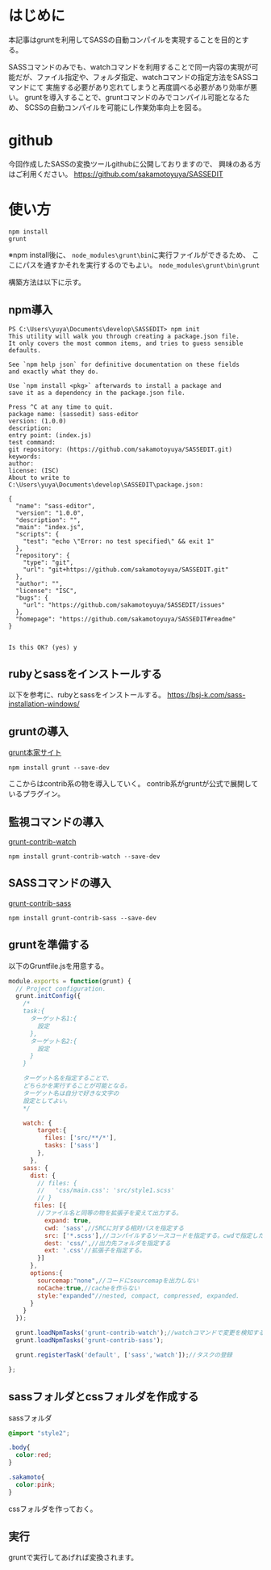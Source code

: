 # はじめに
本記事はgruntを利用してSASSの自動コンパイルを実現することを目的とする。

SASSコマンドのみでも、watchコマンドを利用することで同一内容の実現が可能だが、ファイル指定や、フォルダ指定、watchコマンドの指定方法をSASSコマンドにて
実施する必要があり忘れてしまうと再度調べる必要があり効率が悪い。
gruntを導入することで、gruntコマンドのみでコンパイル可能となるため、
SCSSの自動コンパイルを可能にし作業効率向上を図る。

# github
今回作成したSASSの変換ツールgithubに公開しておりますので、
興味のある方はご利用ください。
https://github.com/sakamotoyuya/SASSEDIT

# 使い方
```
npm install
grunt
```
※npm install後に、
`node_modules\grunt\bin`に実行ファイルができるため、
ここにパスを通すかそれを実行するのでもよい。
`node_modules\grunt\bin\grunt`

構築方法は以下に示す。

## npm導入
```
PS C:\Users\yuya\Documents\develop\SASSEDIT> npm init
This utility will walk you through creating a package.json file.
It only covers the most common items, and tries to guess sensible defaults.

See `npm help json` for definitive documentation on these fields
and exactly what they do.

Use `npm install <pkg>` afterwards to install a package and
save it as a dependency in the package.json file.

Press ^C at any time to quit.
package name: (sassedit) sass-editor
version: (1.0.0)
description:
entry point: (index.js)
test command:
git repository: (https://github.com/sakamotoyuya/SASSEDIT.git)
keywords:
author:
license: (ISC)
About to write to C:\Users\yuya\Documents\develop\SASSEDIT\package.json:

{
  "name": "sass-editor",
  "version": "1.0.0",
  "description": "",
  "main": "index.js",
  "scripts": {
    "test": "echo \"Error: no test specified\" && exit 1"
  },
  "repository": {
    "type": "git",
    "url": "git+https://github.com/sakamotoyuya/SASSEDIT.git"
  },
  "author": "",
  "license": "ISC",
  "bugs": {
    "url": "https://github.com/sakamotoyuya/SASSEDIT/issues"
  },
  "homepage": "https://github.com/sakamotoyuya/SASSEDIT#readme"
}


Is this OK? (yes) y

```
## rubyとsassをインストールする
以下を参考に、rubyとsassをインストールする。
https://bsj-k.com/sass-installation-windows/

## gruntの導入
[grunt本家サイト](https://gruntjs.com/getting-started)

```
npm install grunt --save-dev
```

ここからはcontrib系の物を導入していく。
contrib系がgruntが公式で展開しているプラグイン。

## 監視コマンドの導入
[grunt-contrib-watch](https://github.com/gruntjs/grunt-contrib-watch)
```
npm install grunt-contrib-watch --save-dev
```

## SASSコマンドの導入
[grunt-contrib-sass](https://github.com/gruntjs/grunt-contrib-sass)
```
npm install grunt-contrib-sass --save-dev
```

## gruntを準備する
以下のGruntfile.jsを用意する。

```Gruntfile.js
module.exports = function(grunt) {
  // Project configuration.
  grunt.initConfig({
    /*
    task:{
      ターゲット名1:{
        設定
      },
      ターゲット名2:{
        設定
      }
    }

    ターゲット名を指定することで、
    どちらかを実行することが可能となる。
    ターゲット名は自分で好きな文字の
    設定としてよい。
    */

    watch: {
        target:{
          files: ['src/**/*'],
          tasks: ['sass']
        },
      },
    sass: {
      dist: {
        // files: {
        //   'css/main.css': 'src/style1.scss'
        // }
       files: [{
        //ファイル名と同等の物を拡張子を変えて出力する。  
          expand: true,
          cwd: 'sass',//SRCに対する相対パスを指定する
          src: ['*.scss'],//コンパイルするソースコードを指定する。cwdで指定した物により、「src/*.scss」が指定元となる。
          dest: 'css/',//出力先フォルダを指定する
          ext: '.css'//拡張子を指定する。
        }]
      },
      options:{
        sourcemap:"none",//コードにsourcemapを出力しない
        noCache:true,//cacheを作らない
        style:"expanded"//nested, compact, compressed, expanded.
      }
    }
  });

  grunt.loadNpmTasks('grunt-contrib-watch');//watchコマンドで変更を検知するのに使用
  grunt.loadNpmTasks('grunt-contrib-sass');

  grunt.registerTask('default', ['sass','watch']);//タスクの登録

};

```
## sassフォルダとcssフォルダを作成する
sassフォルダ

```style1.scss
@import "style2";

.body{
  color:red;
}
```

```style2.scss
.sakamoto{
  color:pink;
}
```

cssフォルダを作っておく。

## 実行
gruntで実行してあげれば変換されます。
